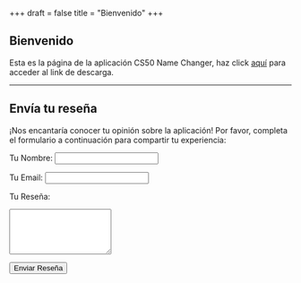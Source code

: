 +++
draft = false
title = "Bienvenido"
+++

## Bienvenido

Esta es la página de la aplicación CS50 Name Changer, haz click [aquí](./downloads) para acceder al link de descarga. 

---

## Envía tu reseña
¡Nos encantaría conocer tu opinión sobre la aplicación! Por favor, completa el formulario a continuación para compartir tu experiencia:
<form id="review-form" onsubmit="sendEmail(event)">
  <p id="result" hidden></p>
  <label for="name">Tu Nombre:</label>
  <input type="text" id="name" name="name" required class="form-control">
  
  <label for="email">Tu Email:</label>
  <input type="email" id="email" name="email" required class="form-control">

  <label for="review">Tu Reseña:</label>
  <textarea id="review" name="review" rows="5" required class="text-area"></textarea>
  
  <!-- reCAPTCHA -->
  <div class="g-recaptcha" data-sitekey="6LcppJQqAAAAABQiUBLKHiszdQD_ajG2qVt5T3F7"></div>

  <button type="submit" class="btn btn-primary">Enviar Reseña</button>
</form>

<script>
  function sendEmail(e) {
    e.preventDefault(); 
    
    const result = document.getElementById("result");

    const recaptchaResponse = grecaptcha.getResponse();
    if (!recaptchaResponse) {
      result.innerText = "Por favor, completa el CAPTCHA antes de enviar el formulario.";
      result.style.color = "#CC0000";
      result.hidden = false;
      result.scrollIntoView({ behavior: 'smooth', block: 'start' });
      return;
    }

    const form = document.getElementById('review-form');

    const formData = {
      name: form.name.value,
      email: form.email.value,
      review: form.review.value,
      recaptcha: recaptchaResponse, 
    };

    emailjs
      .send('service_npss3g4', 'template_ivd82zo', formData)
      .then(() => {
        result.innerText = "Review enviada exitosamente";
        result.style.color = "#4BB543";
        result.hidden = false;
        result.scrollIntoView({ behavior: 'smooth', block: 'start' });
        grecaptcha.reset(); 
        form.reset(); 
      })
      .catch((error) => {
        result.innerText = `Error: ${error.toString()}`
        result.style.color = "#CC0000";
        result.hidden = false;
        result.scrollIntoView({ behavior: 'smooth', block: 'start' });
      });
  }
</script>
